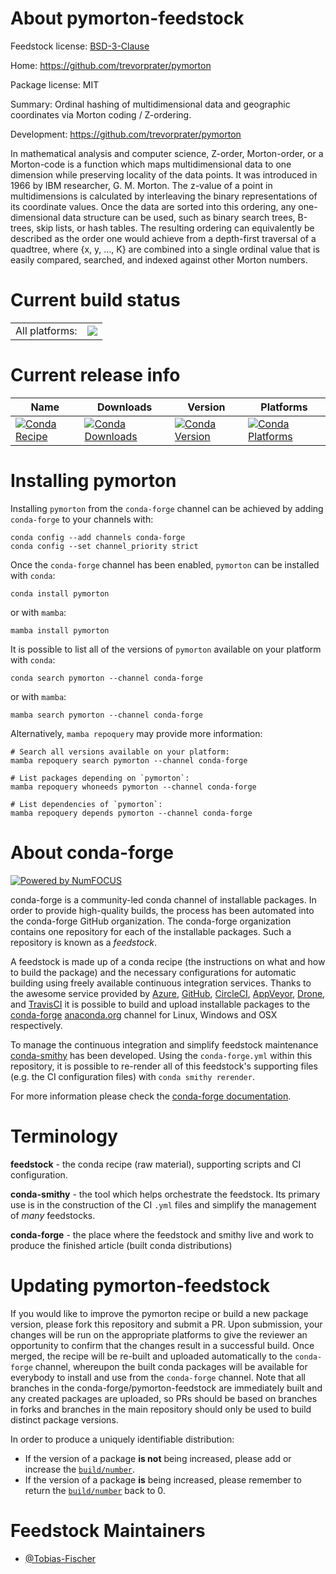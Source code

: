 About pymorton-feedstock
========================

Feedstock license: [BSD-3-Clause](https://github.com/conda-forge/pymorton-feedstock/blob/main/LICENSE.txt)

Home: https://github.com/trevorprater/pymorton

Package license: MIT

Summary: Ordinal hashing of multidimensional data and geographic coordinates via Morton coding / Z-ordering.

Development: https://github.com/trevorprater/pymorton

In mathematical analysis and computer science, Z-order, Morton-order, or a Morton-code
is a function which maps multidimensional data to one dimension while preserving locality
of the data points. It was introduced in 1966 by IBM researcher, G. M. Morton. The z-value
of a point in multidimensions is calculated by interleaving the binary representations of
its coordinate values. Once the data are sorted into this ordering, any one-dimensional data
structure can be used, such as binary search trees, B-trees, skip lists, or hash tables.
The resulting ordering can equivalently be described as the order one would achieve from a
depth-first traversal of a quadtree, where {x, y, …, K} are combined into a single ordinal
value that is easily compared, searched, and indexed against other Morton numbers.


Current build status
====================


<table><tr><td>All platforms:</td>
    <td>
      <a href="https://dev.azure.com/conda-forge/feedstock-builds/_build/latest?definitionId=20032&branchName=main">
        <img src="https://dev.azure.com/conda-forge/feedstock-builds/_apis/build/status/pymorton-feedstock?branchName=main">
      </a>
    </td>
  </tr>
</table>

Current release info
====================

| Name | Downloads | Version | Platforms |
| --- | --- | --- | --- |
| [![Conda Recipe](https://img.shields.io/badge/recipe-pymorton-green.svg)](https://anaconda.org/conda-forge/pymorton) | [![Conda Downloads](https://img.shields.io/conda/dn/conda-forge/pymorton.svg)](https://anaconda.org/conda-forge/pymorton) | [![Conda Version](https://img.shields.io/conda/vn/conda-forge/pymorton.svg)](https://anaconda.org/conda-forge/pymorton) | [![Conda Platforms](https://img.shields.io/conda/pn/conda-forge/pymorton.svg)](https://anaconda.org/conda-forge/pymorton) |

Installing pymorton
===================

Installing `pymorton` from the `conda-forge` channel can be achieved by adding `conda-forge` to your channels with:

```
conda config --add channels conda-forge
conda config --set channel_priority strict
```

Once the `conda-forge` channel has been enabled, `pymorton` can be installed with `conda`:

```
conda install pymorton
```

or with `mamba`:

```
mamba install pymorton
```

It is possible to list all of the versions of `pymorton` available on your platform with `conda`:

```
conda search pymorton --channel conda-forge
```

or with `mamba`:

```
mamba search pymorton --channel conda-forge
```

Alternatively, `mamba repoquery` may provide more information:

```
# Search all versions available on your platform:
mamba repoquery search pymorton --channel conda-forge

# List packages depending on `pymorton`:
mamba repoquery whoneeds pymorton --channel conda-forge

# List dependencies of `pymorton`:
mamba repoquery depends pymorton --channel conda-forge
```


About conda-forge
=================

[![Powered by
NumFOCUS](https://img.shields.io/badge/powered%20by-NumFOCUS-orange.svg?style=flat&colorA=E1523D&colorB=007D8A)](https://numfocus.org)

conda-forge is a community-led conda channel of installable packages.
In order to provide high-quality builds, the process has been automated into the
conda-forge GitHub organization. The conda-forge organization contains one repository
for each of the installable packages. Such a repository is known as a *feedstock*.

A feedstock is made up of a conda recipe (the instructions on what and how to build
the package) and the necessary configurations for automatic building using freely
available continuous integration services. Thanks to the awesome service provided by
[Azure](https://azure.microsoft.com/en-us/services/devops/), [GitHub](https://github.com/),
[CircleCI](https://circleci.com/), [AppVeyor](https://www.appveyor.com/),
[Drone](https://cloud.drone.io/welcome), and [TravisCI](https://travis-ci.com/)
it is possible to build and upload installable packages to the
[conda-forge](https://anaconda.org/conda-forge) [anaconda.org](https://anaconda.org/)
channel for Linux, Windows and OSX respectively.

To manage the continuous integration and simplify feedstock maintenance
[conda-smithy](https://github.com/conda-forge/conda-smithy) has been developed.
Using the ``conda-forge.yml`` within this repository, it is possible to re-render all of
this feedstock's supporting files (e.g. the CI configuration files) with ``conda smithy rerender``.

For more information please check the [conda-forge documentation](https://conda-forge.org/docs/).

Terminology
===========

**feedstock** - the conda recipe (raw material), supporting scripts and CI configuration.

**conda-smithy** - the tool which helps orchestrate the feedstock.
                   Its primary use is in the construction of the CI ``.yml`` files
                   and simplify the management of *many* feedstocks.

**conda-forge** - the place where the feedstock and smithy live and work to
                  produce the finished article (built conda distributions)


Updating pymorton-feedstock
===========================

If you would like to improve the pymorton recipe or build a new
package version, please fork this repository and submit a PR. Upon submission,
your changes will be run on the appropriate platforms to give the reviewer an
opportunity to confirm that the changes result in a successful build. Once
merged, the recipe will be re-built and uploaded automatically to the
`conda-forge` channel, whereupon the built conda packages will be available for
everybody to install and use from the `conda-forge` channel.
Note that all branches in the conda-forge/pymorton-feedstock are
immediately built and any created packages are uploaded, so PRs should be based
on branches in forks and branches in the main repository should only be used to
build distinct package versions.

In order to produce a uniquely identifiable distribution:
 * If the version of a package **is not** being increased, please add or increase
   the [``build/number``](https://docs.conda.io/projects/conda-build/en/latest/resources/define-metadata.html#build-number-and-string).
 * If the version of a package **is** being increased, please remember to return
   the [``build/number``](https://docs.conda.io/projects/conda-build/en/latest/resources/define-metadata.html#build-number-and-string)
   back to 0.

Feedstock Maintainers
=====================

* [@Tobias-Fischer](https://github.com/Tobias-Fischer/)

